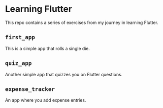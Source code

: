 # Learning Flutter

This repo contains a series of exercises from my journey in learning Flutter.

## `first_app`

This is a simple app that rolls a single die.

## `quiz_app`

Another simple app that quizzes you on Flutter questions.

## `expense_tracker`

An app where you add expense entries.
